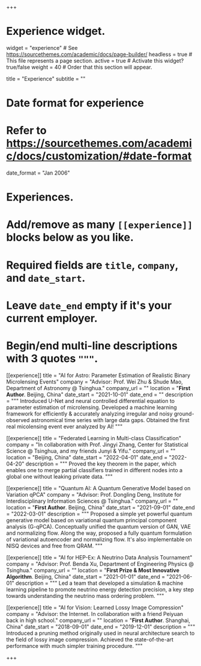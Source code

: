 +++
# Experience widget.
widget = "experience"  # See https://sourcethemes.com/academic/docs/page-builder/
headless = true  # This file represents a page section.
active = true  # Activate this widget? true/false
weight = 40  # Order that this section will appear.

title = "Experience"
subtitle = ""

# Date format for experience
#   Refer to https://sourcethemes.com/academic/docs/customization/#date-format
date_format = "Jan 2006"

# Experiences.
#   Add/remove as many `[[experience]]` blocks below as you like.
#   Required fields are `title`, `company`, and `date_start`.
#   Leave `date_end` empty if it's your current employer.
#   Begin/end multi-line descriptions with 3 quotes `"""`.

[[experience]]
  title = "AI for Astro: Parameter Estimation of Realistic Binary Microlensing Events"
  company = "Advisor: Prof. Wei Zhu & Shude Mao, Department of Astronomy @ Tsinghua."
  company_url = ""
  location = "**First Author**. Beijing, China"
  date_start = "2021-10-01"
  date_end = ""
  description = """
  Introduced U-Net and neural controlled differential equation to parameter estimation of microlensing. Developed a machine learning framework for efficiently & accurately analyzing irregular and noisy ground-observed astronomical time series with large data gaps. Obtained the first real micolensing event ever analyzed by AI!
  """

[[experience]]
  title = "Federated Learning in Multi-class Classification"
  company = "In collaboration with Prof. Jingyi Zhang, Center for Statistical Science @ Tsinghua, and my friends Junyi & Yifu."
  company_url = ""
  location = "Beijing, China"
  date_start = "2022-04-01"
  date_end = "2022-04-20"
  description = """
  Proved the key theorem in the paper, which enables one to merge partial classifiers trained in different nodes into a global one without leaking private data.
  """

[[experience]]
  title = "Quantum AI: A Quantum Generative Model based on Variation qPCA"
  company = "Advisor: Prof. Dongling Deng, Institute for Interdisciplinary Information Sciences @ Tsinghua."
  company_url = ""
  location = "**First Author**. Beijing, China"
  date_start = "2021-09-01"
  date_end = "2022-03-01"
  description = """
  Proposed a simple yet powerful quantum generative model based on variational quantum principal component analysis (G-qPCA).
  Conceptually unified the quantum version of GAN, VAE and normalizing flow.
  Along the way, proposed a fully quantum formulation of variational autoencoder and normalizing flow.
  It's also implementable on NISQ devices and free from QRAM.
  """

[[experience]]
  title = "AI for HEP-Ex: A Neutrino Data Analysis Tournament"
  company = "Advisor: Prof. Benda Xu, Department of Engineering Physics @ Tsinghua."
  company_url = ""
  location = "**First Prize & Most Innovative Algorithm**. Beijing, China"
  date_start = "2021-01-01"
  date_end = "2021-06-01"
  description = """
  Led a team that developed a simulation & machine learning pipeline to promote neutrino energy detection precision, a key step towards understanding the neutrino mass ordering problem.
  """

[[experience]]
  title = "AI for Vision: Learned Lossy Image Compression"
  company = "Advisor: the Internet. In collaboration with a friend Peiyuan back in high school."
  company_url = ""
  location = "**First Author**. Shanghai, China"
  date_start = "2018-09-01"
  date_end = "2019-12-01"
  description = """
  Introduced a pruning method originally used in neural architecture search to the field of lossy image compression. Achieved the state-of-the-art performance with much simpler training procedure.
  """

+++
